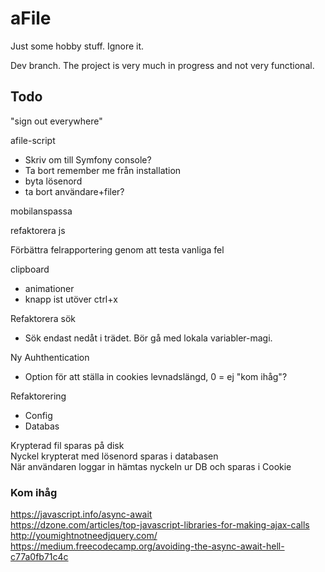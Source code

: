 # aFile
Just some hobby stuff. Ignore it.

Dev branch. The project is very much in progress and not very functional.


## Todo
"sign out everywhere"  

afile-script  
* Skriv om till Symfony console?
* Ta bort remember me från installation
* byta lösenord   
* ta bort användare+filer?

mobilanspassa  

refaktorera js

Förbättra felrapportering genom att testa vanliga fel

clipboard  
* animationer
* knapp ist utöver ctrl+x

Refaktorera sök  
* Sök endast nedåt i trädet. Bör gå med lokala variabler-magi.

Ny Auhthentication
* Option för att ställa in cookies levnadslängd, 0 = ej "kom ihåg"?

Refaktorering
* Config
* Databas

Krypterad fil sparas på disk  
Nyckel krypterat med lösenord sparas i databasen  
När användaren loggar in hämtas nyckeln ur DB och sparas i Cookie  

### Kom ihåg

https://javascript.info/async-await  
https://dzone.com/articles/top-javascript-libraries-for-making-ajax-calls  
http://youmightnotneedjquery.com/  
https://medium.freecodecamp.org/avoiding-the-async-await-hell-c77a0fb71c4c  
